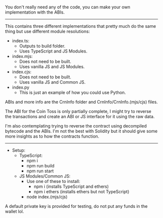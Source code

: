 You don't really need any of the code, you can make your own implementation with the ABIs.

---

This contains three different implementations that pretty much do the same thing but use different module resolutions:
- index.ts:
	- Outputs to build folder.
	- Uses TypeScript and JS Modules.
- index.mjs:
	- Does not need to be built.
	- Uses vanilla JS and JS Modules.
- index.cjs:
	- Does not need to be built.
	- Uses vanilla JS and Common JS.
- index.py
	- This is just an example of how you could use Python.

ABIs and more info are the CrnInfo folder and CrnInfo/CrnInfo.(mjs/cjs) files.

The ABI for the Coin Toss is only partially complete, I might try to reverse the transactions and create an ABI or JS interface for it using the raw data.

I'm also contemplating trying to reverse the contract using decompiled bytecode and the ABIs.
I'm not the best with Solidity but it should give some more insights as to how the contracts function.

---

- Setup:
	- TypeScript:
		- npm i
		- npm run build
		- npm run start
	- JS Modules/Common JS:
		- Use one of these to install:
			- npm i (installs TypeScript and ethers)
			- npm i ethers (installs ethers but not TypeScript)
		- node index.(mjs/cjs)

A default private key is provided for testing, do not put any funds in the wallet lol.